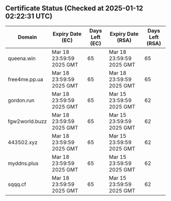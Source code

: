## Certificate Status (Checked at 2025-01-12 02:22:31 UTC)
| Domain | Expiry Date (EC) | Days Left (EC) | Expiry Date (RSA) | Days Left (RSA) |
|--------|-------------------|----------------|--------------------|--------------------|
| queena.win | Mar 18 23:59:59 2025 GMT | 65 | Mar 18 23:59:59 2025 GMT | 65 |
| free4me.pp.ua | Mar 18 23:59:59 2025 GMT | 65 | Mar 18 23:59:59 2025 GMT | 65 |
| gordon.run | Mar 18 23:59:59 2025 GMT | 65 | Mar 15 23:59:59 2025 GMT | 62 |
| fgw2world.buzz | Mar 18 23:59:59 2025 GMT | 65 | Mar 15 23:59:59 2025 GMT | 62 |
| 443502.xyz | Mar 18 23:59:59 2025 GMT | 65 | Mar 15 23:59:59 2025 GMT | 62 |
| myddns.plus | Mar 18 23:59:59 2025 GMT | 65 | Mar 15 23:59:59 2025 GMT | 62 |
| sqqq.cf | Mar 18 23:59:59 2025 GMT | 65 | Mar 15 23:59:59 2025 GMT | 62 |

